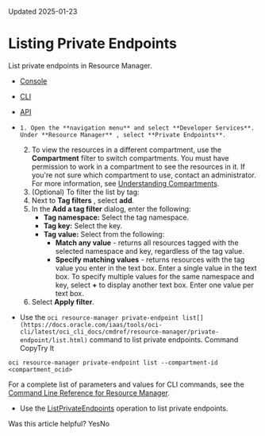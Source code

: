 Updated 2025-01-23
# Listing Private Endpoints
List private endpoints in Resource Manager.
  * [Console](https://docs.oracle.com/en-us/iaas/Content/ResourceManager/Tasks/list-private-endpoints.htm)
  * [CLI](https://docs.oracle.com/en-us/iaas/Content/ResourceManager/Tasks/list-private-endpoints.htm)
  * [API](https://docs.oracle.com/en-us/iaas/Content/ResourceManager/Tasks/list-private-endpoints.htm)


  *     1. Open the **navigation menu** and select **Developer Services**. Under **Resource Manager** , select **Private Endpoints**.
    2. To view the resources in a different compartment, use the **Compartment** filter to switch compartments.
You must have permission to work in a compartment to see the resources in it. If you're not sure which compartment to use, contact an administrator. For more information, see [Understanding Compartments](https://docs.oracle.com/iaas/Content/GSG/Concepts/settinguptenancy.htm#Understa).
    3. (Optional) To filter the list by tag:
      1. Next to **Tag filters** , select **add**.
      2. In the **Add a tag filter** dialog, enter the following:
         * **Tag namespace:** Select the tag namespace.
         * **Tag key:** Select the key.
         * **Tag value:** Select from the following:
           * **Match any value** - returns all resources tagged with the selected namespace and key, regardless of the tag value.
           * **Specify matching values** - returns resources with the tag value you enter in the text box. Enter a single value in the text box. To specify multiple values for the same namespace and key, select **+** to display another text box. Enter one value per text box.
      3. Select **Apply filter**.
  * Use the `oci resource-manager private-endpoint list[](https://docs.oracle.com/iaas/tools/oci-cli/latest/oci_cli_docs/cmdref/resource-manager/private-endpoint/list.html)` command to list private endpoints.
Command
CopyTry It
```
oci resource-manager private-endpoint list --compartment-id <compartment_ocid>
```

For a complete list of parameters and values for CLI commands, see the [Command Line Reference for Resource Manager](https://docs.oracle.com/iaas/tools/oci-cli/latest/oci_cli_docs/cmdref/resource-manager.html).
  * Use the [ListPrivateEndpoints](https://docs.oracle.com/iaas/api/#/en/resourcemanager/latest/PrivateEndpointSummary/ListPrivateEndpoints) operation to list private endpoints.


Was this article helpful?
YesNo

